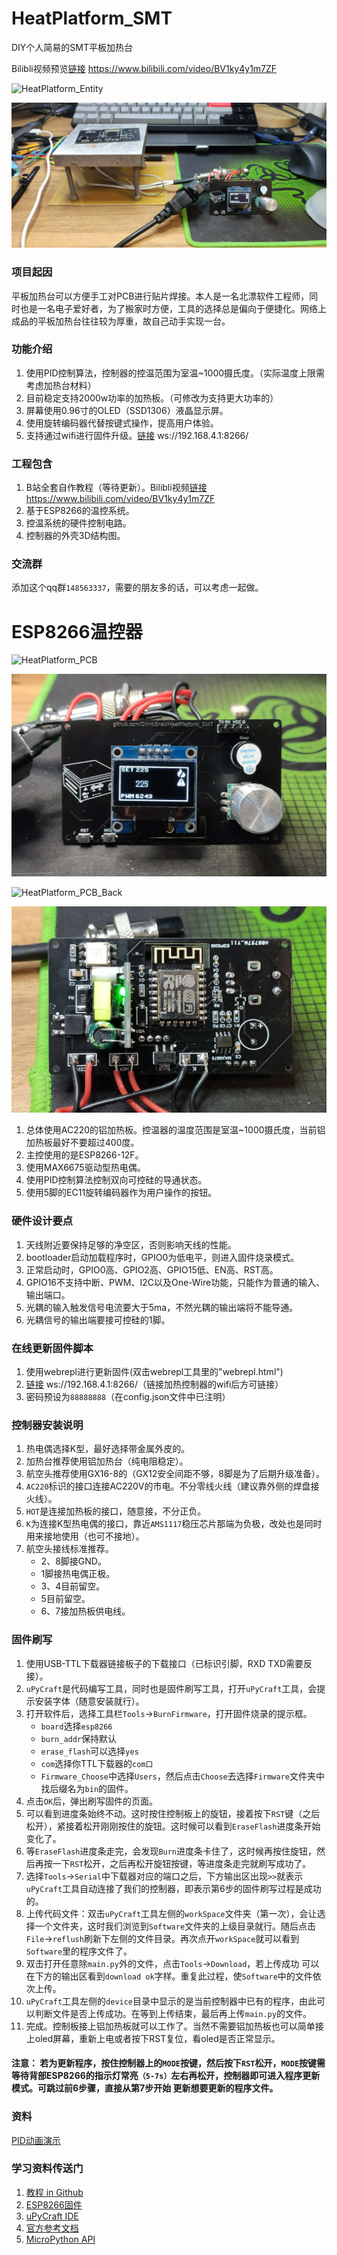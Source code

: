 # HeatPlatform_SMT
DIY个人简易的SMT平板加热台

Bilibli视频预览[链接](https://www.bilibili.com/video/BV1ky4y1m7ZF) https://www.bilibili.com/video/BV1ky4y1m7ZF

![HeatPlatform_Entity](https://gitee.com/ClimbSnailQ/Project_Image/raw/master/Note/HeatPlatform_Entity.jpg)

![HeatPlatform_Entity](Image/HeatPlatform_Entity.jpg)

### 项目起因

平板加热台可以方便手工对PCB进行贴片焊接。本人是一名北漂软件工程师，同时也是一名电子爱好者，为了搬家时方便，工具的选择总是偏向于便捷化。网络上成品的平板加热台往往较为厚重，故自己动手实现一台。

### 功能介绍
1. 使用PID控制算法，控制器的控温范围为室温~1000摄氏度。（实际温度上限需考虑加热台材料）
2. 目前稳定支持2000w功率的加热板。（可修改为支持更大功率的）
3. 屏幕使用0.96寸的OLED（SSD1306）液晶显示屏。
4. 使用旋转编码器代替按键式操作，提高用户体验。
5. 支持通过wifi进行固件升级。[链接](ws://192.168.4.1:8266/) ws://192.168.4.1:8266/

### 工程包含
1. B站全套自作教程（等待更新）。Bilibli视频[链接](https://www.bilibili.com/video/BV1ky4y1m7ZF) https://www.bilibili.com/video/BV1ky4y1m7ZF
2. 基于ESP8266的温控系统。
3. 控温系统的硬件控制电路。
4. 控制器的外壳3D结构图。

### 交流群
添加这个qq群`148563337`，需要的朋友多的话，可以考虑一起做。


# ESP8266温控器

![HeatPlatform_PCB](https://gitee.com/ClimbSnailQ/Project_Image/raw/master/Note/HeatPlatform_PCB.jpg)

![HeatPlatform_PCB](Image/HeatPlatform_PCB.jpg)

![HeatPlatform_PCB_Back](https://gitee.com/ClimbSnailQ/Project_Image/raw/master/Note/HeatPlatform_PCB_Back.jpg)

![HeatPlatform_PCB_Back](Image/HeatPlatform_PCB_Back.jpg)

1. 总体使用AC220的铝加热板。控温器的温度范围是室温~1000摄氏度，当前铝加热板最好不要超过400度。
2. 主控使用的是ESP8266-12F。
3. 使用MAX6675驱动型热电偶。
4. 使用PID控制算法控制双向可控硅的导通状态。
5. 使用5脚的EC11旋转编码器作为用户操作的按钮。

### 硬件设计要点
1. 天线附近要保持足够的净空区，否则影响天线的性能。
2. bootloader启动加载程序时，GPIO0为低电平，则进入固件烧录模式。
3. 正常启动时，GPIO0高、GPIO2高、GPIO15低、EN高、RST高。
4. GPIO16不支持中断、PWM、I2C以及One-Wire功能，只能作为普通的输入、输出端口。
5. 光耦的输入触发信号电流要大于5ma，不然光耦的输出端将不能导通。
6. 光耦信号的输出端要接可控硅的1脚。

### 在线更新固件脚本
1. 使用webrepl进行更新固件(双击webrepl工具里的"webrepl.html")
2. [链接](ws://192.168.4.1:8266/) ws://192.168.4.1:8266/（链接加热控制器的wifi后方可链接）
3. 密码预设为`88888888`（在config.json文件中已注明）


### 控制器安装说明
1. 热电偶选择K型，最好选择带金属外皮的。
2. 加热台推荐使用铝加热台（纯电阻稳定）。
3. 航空头推荐使用GX16-8的（GX12安全间距不够，8脚是为了后期升级准备）。
4. `AC220`标识的接口连接AC220V的市电。不分零线火线（建议靠外侧的焊盘接火线）。
5. `HOT`是连接加热板的接口，随意接，不分正负。
6. `K`为连接K型热电偶的接口，靠近`AMS1117`稳压芯片那端为负极，改处也是同时用来接地使用（也可不接地）。
7. 航空头接线标准推荐。
	* 2、8脚接GND。
	* 1脚接热电偶正极。
	* 3、4目前留空。
	* 5目前留空。
	* 6、7接加热板供电线。

### 固件刷写
1. 使用USB-TTL下载器链接板子的下载接口（已标识引脚，RXD TXD需要反接）。
2. `uPyCraft`是代码编写工具，同时也是固件刷写工具，打开`uPyCraft`工具，会提示安装字体（随意安装就行）。
3. 打开软件后，选择工具栏`Tools`->`BurnFirmware`，打开固件烧录的提示框。
	* `board`选择`esp8266`
	* `burn_addr`保持默认
	* `erase_flash`可以选择`yes`
	* `com`选择你TTL下载器的`com口`
	* `Firmware_Choose`中选择`Users`，然后点击`Choose`去选择`Firmware`文件夹中找后缀名为`bin`的固件。
4. 点击`OK`后，弹出刷写固件的页面。
5. 可以看到进度条始终不动。这时按住控制板上的旋钮，接着按下`RST`键（之后松开），紧接着松开刚刚按住的旋钮。这时候可以看到`EraseFlash`进度条开始变化了。
6. 等`EraseFlash`进度条走完，会发现`Burn`进度条卡住了，这时候再按住旋钮，然后再按一下`RST`松开，之后再松开旋钮按键，等进度条走完就刷写成功了。
7. 选择`Tools`->`Serial`中下载器对应的端口之后，下方输出区出现`>>`就表示`uPyCraft`工具自动连接了我们的控制器，即表示第6步的固件刷写过程是成功的。
8. 上传代码文件：双击`uPyCraft`工具左侧的`workSpace`文件夹（第一次），会让选择一个文件夹，这时我们浏览到`Software`文件夹的上级目录就行。随后点击`File`->`reflush`刷新下左侧的文件目录。再次点开`workSpace`就可以看到`Software`里的程序文件了。
9. 双击打开任意除`main.py`外的文件，点击`Tools`->`Download`，若上传成功 可以在下方的输出区看到`download ok`字样。重复此过程，使`Software`中的文件依次上传。
10. `uPyCraft`工具左侧的`device`目录中显示的是当前控制器中已有的程序，由此可以判断文件是否上传成功。在等到上传结束，最后再上传`main.py`的文件。
11. 完成。控制板接上铝加热板就可以工作了。当然不需要铝加热板也可以简单接上oled屏幕，重新上电或者按下RST复位，看oled是否正常显示。

#### 注意： 若为更新程序，按住控制器上的`MODE`按键，然后按下`RST`松开，`MODE`按键需等待背部ESP8266的指示灯常亮`（5-7s）`左右再松开，控制器即可进入程序更新模式。可跳过前6步骤，直接从第7步开始 更新想要更新的程序文件。

### 资料
[PID动画演示](https://rossning92.github.io/pid-simulation/)

### 学习资料传送门
1. [教程 in Github](https://github.com/lvidarte/esp8266/wiki)
2. [ESP8266固件](http://micropython.org/download#esp8266)
3. [uPyCraft IDE](http://docs.dfrobot.com.cn/upycraft/)
4. [官方参考文档](https://docs.micropython.org/en/latest/esp8266/quickref.html#pins-and-gpio)
5. [MicroPython API](https://makeblock-micropython-api.readthedocs.io/zh/latest/library/)
